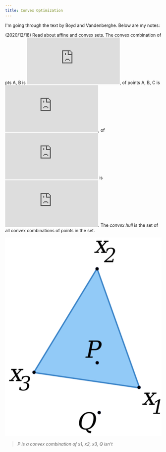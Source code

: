 ```yaml
---
title: Convex Optimization
---
```


I'm going through the text by Boyd and Vandenberghe. Below are my notes:

(2020/12/18) Read about affine and convex sets. The convex combination of pts A, B is ![equation](https://latex.codecogs.com/gif.latex?%5Coverline%7BAB%7D), of points A, B, C is ![equation](https://latex.codecogs.com/gif.latex?%5CDelta%20ABC), of ![equation](https://latex.codecogs.com/gif.latex?x_1%2C%20x_2%2C%20...%2C%20x_k) is ![equation](https://latex.codecogs.com/gif.latex?%5Cleft%20%5C%7B%20%5Csum%5E%7Bk%7D%5Ctheta_ix_i%7C%20%5Csum%5Ek%20%5Ctheta_i%3D1%2C%20%5Ctheta_i%5Cgeq0%2Ci%3D1%2C...k%20%5Cright%20%5C%7D). The *convex hull* is the set of all convex combinations of points in the set. 

![picture](/convopt/convex_comb.png)
>*P is a convex combination of x1, x2, x3, Q isn't*
